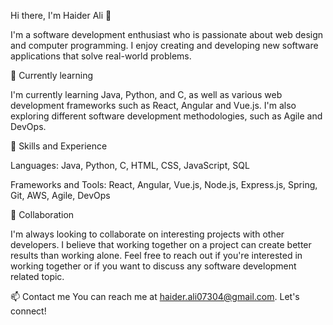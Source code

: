 Hi there, I'm Haider Ali 👋 

I'm a software development enthusiast who is passionate about web design and computer programming. I enjoy creating and developing new software applications that solve real-world problems.

🌱 Currently learning 

I'm currently learning Java, Python, and C, as well as various web development frameworks such as React, Angular and Vue.js. I'm also exploring different software development methodologies, such as Agile and DevOps.

💼 Skills and Experience

 Languages: Java, Python, C, HTML, CSS, JavaScript, SQL

 Frameworks and Tools: React, Angular, Vue.js, Node.js, Express.js, Spring, Git, AWS, Agile, DevOps
 
🤝 Collaboration 

I'm always looking to collaborate on interesting projects with other developers. I believe that working together on a project can create better results  than working alone. Feel free to reach out if you're interested in working together or if you want to discuss any software development related topic.

📫 Contact me
 You can reach me at haider.ali07304@gmail.com. Let's connect!

<!---
Haider-Ali-GitHub/Haider-Ali-GitHub is a ✨ special ✨ repository because its `README.md` (this file) appears on your GitHub profile.
You can click the Preview link to take a look at your changes.

💻 Projects
I've worked on various projects, including web applications, desktop applications and mobile apps. Some of my notable projects include:

Project 1: An e-commerce website built using React and Node.js
Project 2: A mobile app built using React Native and Firebase
Project 3: A desktop application built using Java Swing and MySQL
--->
